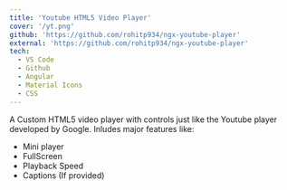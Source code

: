 ```yaml
---
title: 'Youtube HTML5 Video Player'
cover: '/yt.png'
github: 'https://github.com/rohitp934/ngx-youtube-player'
external: 'https://github.com/rohitp934/ngx-youtube-player'
tech:
  - VS Code
  - Github
  - Angular
  - Material Icons
  - CSS
---
```


A Custom HTML5 video player with controls just like the Youtube player developed by Google. Inludes major features like:

- Mini player
- FullScreen
- Playback Speed
- Captions (If provided)
